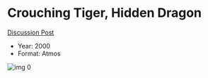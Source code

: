 # Crouching Tiger, Hidden Dragon

[Discussion Post](https://www.avsforum.com/threads/bass-eq-for-filtered-movies.2995212/post-56893508)

* Year: 2000
* Format: Atmos

![img 0](https://i.imgur.com/9943lUH.jpg)

